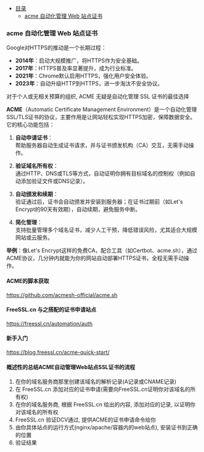 * [目录](#0)
  * [acme 自动化管理 Web 站点证书](#1)


<h3 id="1">acme 自动化管理 Web 站点证书</h3>

Google对HTTPS的推动是一个长期过程：
- **2014年**：启动大规模推广，将HTTPS作为安全基础。
- **2017年**：HTTPS普及率显著提升，成为行业标准。
- **2021年**：Chrome默认启用HTTPS，强化用户安全体验。
- **2023年**：自动升级HTTP到HTTPS，进一步淘汰不安全协议。

对于个人或无相关预算的组织, ACME 无疑是自动化管理 SSL 证书的最佳选择

**ACME**（Automatic Certificate Management Environment）是一个自动化管理SSL/TLS证书的协议，主要作用是让网站轻松实现HTTPS加密，保障数据安全。它的核心功能包括：

1. **自动申请证书**：  
   帮助服务器自动生成证书请求，并与证书颁发机构（CA）交互，无需手动操作。

2. **验证域名所有权**：  
   通过HTTP、DNS或TLS等方式，自动证明你拥有目标域名的控制权（例如自动添加验证文件或DNS记录）。

3. **自动颁发和续期**：  
   验证通过后，证书会自动颁发并安装到服务器；在证书过期前（如Let's Encrypt的90天有效期），自动续期，避免服务中断。

4. **简化管理**：  
   支持批量管理多个域名证书，减少人工干预，降低错误风险，尤其适合大规模网站或云服务。

**举例**：像Let's Encrypt这样的免费CA，配合工具（如Certbot、acme.sh），通过ACME协议，几分钟内就能为你的网站自动部署HTTPS证书，全程无需手动操作。



#### ACME的脚本获取  
https://github.com/acmesh-official/acme.sh

#### FreeSSL.cn 与之搭配的证书申请站点
https://freessl.cn/automation/auth

#### 新手入门
https://blog.freessl.cn/acme-quick-start/

#### 概述性的总结ACME自动管理Web站点SSL证书的流程

1) 在你的域名服务商那里创建该域名的解析记录(A记录或CNAME记录)
2) 在 FreeSSL.cn 添加对应的证书申请(需要向FreeSSL.cn证明你对该域名的所有权)
3) 在你的域名服务商, 根据 FreeSSL.cn 给出的内容, 添加对应的记录, 以证明你对该域名的所有权
4) FreeSSL.cn 验证DCV通过, 提供ACME的证书申请命令给你
5) 由你具体站点的运行方式(nginx/apache/容器内的web站点), 安装证书到正确的位置
6) 验证结果


